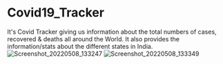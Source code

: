 # Covid19_Tracker
It's Covid Tracker giving us information about the total numbers of cases, recovered & deaths all around the World.
It also provides the information/stats about the different states in India.
![Screenshot_20220508_133247](https://user-images.githubusercontent.com/83746123/167287319-8ac0abcd-96c5-409c-9631-8f6529f8f120.png)
![Screenshot_20220508_133349](https://user-images.githubusercontent.com/83746123/167287325-0171ff15-12ac-4c13-8f30-e5bddcde301a.png)

